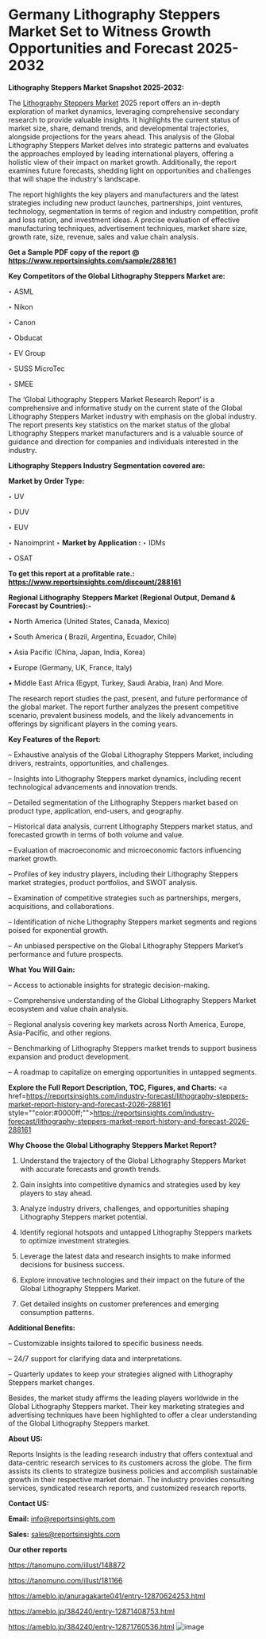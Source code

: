 # Germany Lithography Steppers Market Set to Witness Growth Opportunities and Forecast 2025-2032

<strong>Lithography Steppers Market Snapshot 2025-2032:</strong>

The <a href=https://www.reportsinsights.com/sample/288161>Lithography Steppers Market</a> 2025 report offers an in-depth exploration of market dynamics, leveraging comprehensive secondary research to provide valuable insights. It highlights the current status of market size, share, demand trends, and developmental trajectories, alongside projections for the years ahead. This analysis of the Global Lithography Steppers Market delves into strategic patterns and evaluates the approaches employed by leading international players, offering a holistic view of their impact on market growth. Additionally, the report examines future forecasts, shedding light on opportunities and challenges that will shape the industry's landscape.

The report highlights the key players and manufacturers and the latest strategies including new product launches, partnerships, joint ventures, technology, segmentation in terms of region and industry competition, profit and loss ration, and investment ideas. A precise evaluation of effective manufacturing techniques, advertisement techniques, market share size, growth rate, size, revenue, sales and value chain analysis.

<strong>Get a Sample PDF copy of the report @ <a href=https://www.reportsinsights.com/sample/288161 style=color:#0000ff;>https://www.reportsinsights.com/sample/288161</a></strong>

<strong>Key Competitors of the Global Lithography Steppers Market are:</strong>

‣ ASML

‣ Nikon

‣ Canon

‣ Obducat

‣ EV Group

‣ SUSS MicroTec

‣ SMEE

The ‘Global Lithography Steppers Market Research Report’ is a comprehensive and informative study on the current state of the Global Lithography Steppers Market industry with emphasis on the global industry. The report presents key statistics on the market status of the global Lithography Steppers market manufacturers and is a valuable source of guidance and direction for companies and individuals interested in the industry.

<strong>Lithography Steppers Industry Segmentation covered are:</strong>

<strong>Market by Order Type: </strong>

‣ UV

‣ DUV

‣ EUV

‣ Nanoimprint
‣ 
<strong>Market by Application :</strong>
‣ IDMs

‣ OSAT

<strong>To get this report at a profitable rate.: <a href=https://www.reportsinsights.com/discount/288161 style=color:#0000ff;>https://www.reportsinsights.com/discount/288161</a></strong>

<strong>Regional Lithography Steppers Market (Regional Output, Demand &amp; Forecast by Countries):-</strong>

• North America (United States, Canada, Mexico)

• South America ( Brazil, Argentina, Ecuador, Chile)

• Asia Pacific (China, Japan, India, Korea)

• Europe (Germany, UK, France, Italy)

• Middle East Africa (Egypt, Turkey, Saudi Arabia, Iran) And More.

The research report studies the past, present, and future performance of the global market. The report further analyzes the present competitive scenario, prevalent business models, and the likely advancements in offerings by significant players in the coming years.

<strong>Key Features of the Report:</strong>

– Exhaustive analysis of the Global Lithography Steppers Market, including drivers, restraints, opportunities, and challenges.

– Insights into Lithography Steppers market dynamics, including recent technological advancements and innovation trends.

– Detailed segmentation of the Lithography Steppers market based on product type, application, end-users, and geography.

– Historical data analysis, current Lithography Steppers market status, and forecasted growth in terms of both volume and value.

– Evaluation of macroeconomic and microeconomic factors influencing market growth.

– Profiles of key industry players, including their Lithography Steppers market strategies, product portfolios, and SWOT analysis.

– Examination of competitive strategies such as partnerships, mergers, acquisitions, and collaborations.

– Identification of niche Lithography Steppers market segments and regions poised for exponential growth.

– An unbiased perspective on the Global Lithography Steppers Market’s performance and future prospects.

<strong>What You Will Gain:</strong>

– Access to actionable insights for strategic decision-making.

– Comprehensive understanding of the Global Lithography Steppers Market ecosystem and value chain analysis.

– Regional analysis covering key markets across North America, Europe, Asia-Pacific, and other regions.

– Benchmarking of Lithography Steppers market trends to support business expansion and product development.

– A roadmap to capitalize on emerging opportunities in untapped segments.

<strong>Explore the Full Report Description, TOC, Figures, and Charts:</strong>
<a href=https://reportsinsights.com/industry-forecast/lithography-steppers-market-report-history-and-forecast-2026-288161 style=""color:#0000ff;"">https://reportsinsights.com/industry-forecast/lithography-steppers-market-report-history-and-forecast-2026-288161</a>

<strong>Why Choose the Global Lithography Steppers Market Report?</strong>

1. Understand the trajectory of the Global Lithography Steppers Market with accurate forecasts and growth trends.

2. Gain insights into competitive dynamics and strategies used by key players to stay ahead.

3. Analyze industry drivers, challenges, and opportunities shaping Lithography Steppers market potential.

4. Identify regional hotspots and untapped Lithography Steppers markets to optimize investment strategies.

5. Leverage the latest data and research insights to make informed decisions for business success.

6. Explore innovative technologies and their impact on the future of the Global Lithography Steppers Market.

7. Get detailed insights on customer preferences and emerging consumption patterns.

<strong>Additional Benefits:</strong>

– Customizable insights tailored to specific business needs.

– 24/7 support for clarifying data and interpretations.

– Quarterly updates to keep your strategies aligned with Lithography Steppers market changes.

Besides, the market study affirms the leading players worldwide in the Global Lithography Steppers market. Their key marketing strategies and advertising techniques have been highlighted to offer a clear understanding of the Global Lithography Steppers market.

<strong><strong>About US</strong>:</strong>

Reports Insights is the leading research industry that offers contextual and data-centric research services to its customers across the globe. The firm assists its clients to strategize business policies and accomplish sustainable growth in their respective market domain. The industry provides consulting services, syndicated research reports, and customized research reports.

<strong>Contact US:</strong>

<p class=><b>Email:</b> <a href=mailto:info@reportsinsights.com>info@reportsinsights.com</a></p>
<p class=><b>Sales:</b> <a href=mailto:sales@reportsinsights.com>sales@reportsinsights.com</a></p>

<strong>Our other reports</strong>

<a href=https://tanomuno.com/illust/148872>https://tanomuno.com/illust/148872</a>

<a href=https://tanomuno.com/illust/181166>https://tanomuno.com/illust/181166</a>

<a href=https://ameblo.jp/anuragakarte041/entry-12870624253.html>https://ameblo.jp/anuragakarte041/entry-12870624253.html</a>

<a href=https://ameblo.jp/384240/entry-12871408753.html>https://ameblo.jp/384240/entry-12871408753.html</a>

<a href=https://ameblo.jp/384240/entry-12871760536.html>https://ameblo.jp/384240/entry-12871760536.html</a>
![image](https://github.com/user-attachments/assets/8a69a82f-30ce-419a-a2ac-9e95a3f90c67)
